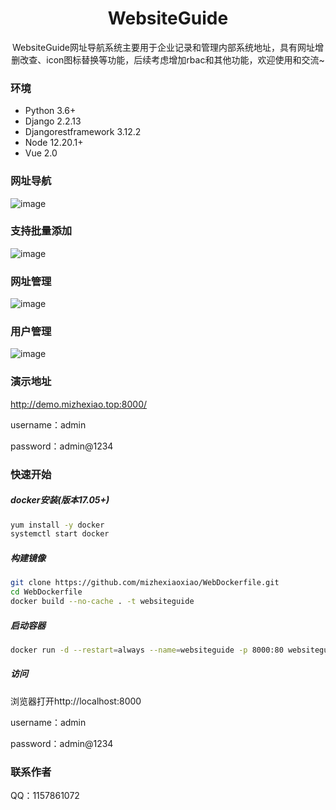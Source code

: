 <h1 align="center">WebsiteGuide</h1>

<div align="center">WebsiteGuide网址导航系统主要用于企业记录和管理内部系统地址，具有网址增删改查、icon图标替换等功能，后续考虑增加rbac和其他功能，欢迎使用和交流~</div>



### 环境

- Python 3.6+
- Django 2.2.13
- Djangorestframework 3.12.2
- Node 12.20.1+
- Vue 2.0

### 网址导航

![image](https://github.com/mizhexiaoxiao/WebsiteGuide/blob/main/websiteapp/media/sample-picture/1.jpg)

### 支持批量添加

![image](https://github.com/mizhexiaoxiao/WebsiteGuide/blob/main/websiteapp/media/sample-picture/2.jpg)

### 网址管理

![image](https://github.com/mizhexiaoxiao/WebsiteGuide/blob/main/websiteapp/media/sample-picture/3.jpg)

### 用户管理

![image](https://github.com/mizhexiaoxiao/WebsiteGuide/blob/main/websiteapp/media/sample-picture/4.jpg)

### 演示地址

http://demo.mizhexiao.top:8000/

username：admin

password：admin@1234

### 快速开始

##### docker安装(版本17.05+)

```sh
yum install -y docker
systemctl start docker
```

##### 构建镜像

```sh
git clone https://github.com/mizhexiaoxiao/WebDockerfile.git
cd WebDockerfile
docker build --no-cache . -t websiteguide
```

##### 启动容器

```sh
docker run -d --restart=always --name=websiteguide -p 8000:80 websiteguide
```

##### 访问

浏览器打开http://localhost:8000

username：admin

password：admin@1234

### 联系作者

QQ：1157861072